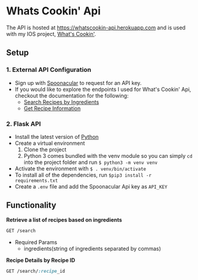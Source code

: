 # Whats Cookin' Api

The API is hosted at https://whatscookin-api.herokuapp.com and is used with my IOS project, [What's Cookin'](https://github.com/lina5147/whatsCookinApp). 

## Setup

### 1. External API Configuration

- Sign up with [Spoonacular](https://spoonacular.com/food-api/console#Dashboard) to request for an API key.
- If you would like to explore the endpoints I used for What's Cookin' Api, checkout the documentation for the following:
  - [Search Recipes by Ingredients](https://spoonacular.com/food-api/docs#Search-Recipes-by-Ingredients)
  - [Get Recipe Information](https://spoonacular.com/food-api/docs#Get-Recipe-Information)
  
### 2. Flask API
- Install the latest version of [Python](https://www.python.org/downloads/)
- Create a virtual environment
  1. Clone the project
  2. Python 3 comes bundled with the venv module so you can simply `cd` into the project folder and run 
  `$ python3 -m venv venv`
- Activate the environment with `$ . venv/bin/activate`
- To install all of the dependencies, run `$pip3 install -r requirements.txt`
- Create a `.env` file and add the Spoonacular Api key as `API_KEY`

## Functionality

**Retrieve a list of recipes based on ingredients**

```css
GET /search
```
  - Required Params
    - ingredients(string of ingredients separated by commas)

**Recipe Details by Recipe ID**

```css
GET /search/:recipe_id
```
